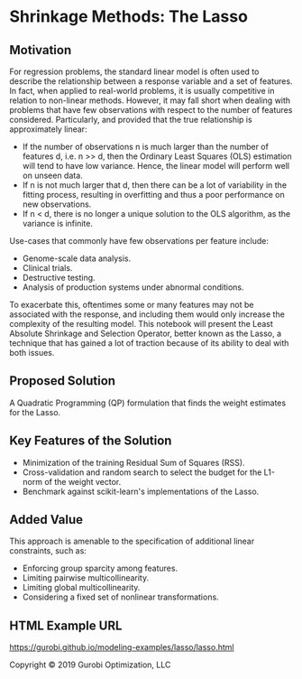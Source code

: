 # Shrinkage Methods: The Lasso

## Motivation

For regression problems, the standard linear model is often used to describe the relationship between a response variable and a set of features. In fact, when applied to real-world problems, it is usually competitive in relation to non-linear methods. However, it may fall short when dealing with problems that have few observations with respect to the number of features considered. Particularly, and provided that the true relationship is approximately linear:

- If the number of observations n is much larger than the number of features d, i.e. n >> d, then the Ordinary Least Squares (OLS) estimation will tend to have low variance. Hence, the linear model will perform well on unseen data.
- If n is not much larger that d, then there can be a lot of variability in the fitting process, resulting in overfitting and thus a poor performance on new observations.
- If n < d, there is no longer a unique solution to the OLS algorithm, as the variance is infinite.

Use-cases that commonly have few observations per feature include:

- Genome-scale data analysis.
- Clinical trials.
- Destructive testing.
- Analysis of production systems under abnormal conditions.

To exacerbate this, oftentimes some or many features may not be associated with the response, and including them would only increase the complexity of the resulting model. This notebook will present the Least Absolute Shrinkage and Selection Operator, better known as the Lasso, a technique that has gained a lot of traction because of its ability to deal with both issues.

## Proposed Solution

A Quadratic Programming (QP) formulation that finds the weight estimates for the Lasso.

## Key Features of the Solution

- Minimization of the training Residual Sum of Squares (RSS).
- Cross-validation and random search to select the budget for the L1-norm of the weight vector.
- Benchmark against scikit-learn's implementations of the Lasso.

## Added Value

This approach is amenable to the specification of additional linear constraints, such as:

- Enforcing group sparcity among features.
- Limiting pairwise multicollinearity.
- Limiting global multicollinearity.
- Considering a fixed set of nonlinear transformations.

## HTML Example URL

https://gurobi.github.io/modeling-examples/lasso/lasso.html


Copyright © 2019 Gurobi Optimization, LLC
